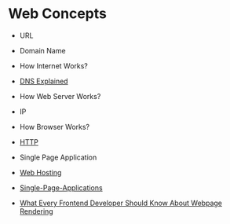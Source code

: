 
# Web Concepts
* URL
* Domain Name
* How Internet Works?
* [DNS Explained](https://scotch.io/tutorials/dns-explained-how-your-browser-finds-websites)
* How Web Server Works?
* IP
* How Browser Works?
* [HTTP](http://code.tutsplus.com/tutorials/http-the-protocol-every-web-developer-must-know-part-1--net-31177)
* Single Page Application
* [Web Hosting](http://www.webhostingsecretrevealed.net/web-hosting-beginner-guide/)
* [Single-Page-Applications](https://github.com/TelerikAcademy/Single-Page-Applications)


* [What Every Frontend Developer Should Know About Webpage Rendering](http://frontendbabel.info/articles/webpage-rendering-101/)
